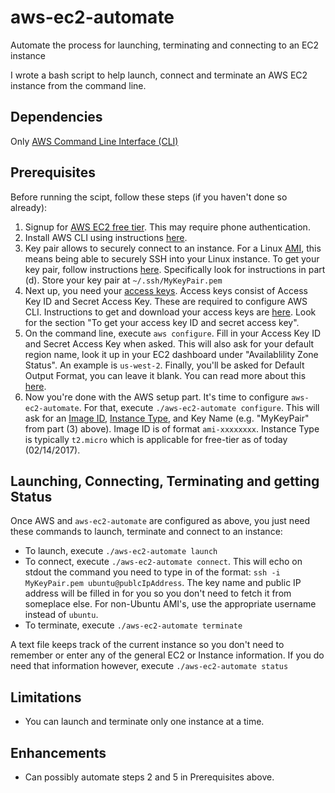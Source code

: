 # aws-ec2-automate
Automate the process for launching, terminating and connecting to an EC2 instance

I wrote a bash script to help launch, connect and terminate an AWS EC2 instance from the command line.

## Dependencies
Only [AWS Command Line Interface (CLI)](https://aws.amazon.com/cli/)

## Prerequisites
Before running the scipt, follow these steps (if you haven't done so already):

1. Signup for [AWS EC2 free tier](http://aws.amazon.com/free/). This may require phone authentication.
2. Install AWS CLI using instructions [here](http://docs.aws.amazon.com/cli/latest/userguide/installing.html).
3. Key pair allows to securely connect to an instance. For a Linux [AMI](http://docs.aws.amazon.com/AWSEC2/latest/UserGuide/AMIs.html), this means being able to securely SSH into your Linux instance. To get your key pair, follow instructions [here](https://aws.amazon.com/getting-started/tutorials/launch-a-virtual-machine/). Specifically look for instructions in part (d). Store your key pair at `~/.ssh/MyKeyPair.pem`
4. Next up, you need your [access keys](https://aws.amazon.com/developers/access-keys/). Access keys consist of Access Key ID and Secret Access Key. These are required to configure AWS CLI. Instructions to get and download your access keys are [here](http://docs.aws.amazon.com/cli/latest/userguide/cli-chap-getting-set-up.html). Look for the section "To get your access key ID and secret access key".
5. On the command line, execute `aws configure`. Fill in your Access Key ID and Secret Access Key when asked. This will also ask for your default region name, look it up in your EC2 dashboard under "Availablility Zone Status". An example is `us-west-2`. Finally, you'll be asked for Default Output Format, you can leave it blank. You can read more about this [here](http://docs.aws.amazon.com/cli/latest/userguide/cli-chap-getting-started.html).
6. Now you're done with the AWS setup part. It's time to configure `aws-ec2-automate`. For that, execute `./aws-ec2-automate configure`. This will ask for an [Image ID](http://docs.aws.amazon.com/AWSEC2/latest/UserGuide/finding-an-ami.html), [Instance Type](https://aws.amazon.com/ec2/instance-types/), and Key Name (e.g. "MyKeyPair" from part (3) above). Image ID is of format `ami-xxxxxxxx`. Instance Type is typically `t2.micro` which is applicable for free-tier as of today (02/14/2017).

## Launching, Connecting, Terminating and getting Status
Once AWS and `aws-ec2-automate` are configured as above, you just need these commands to launch, terminate and connect to an instance:

* To launch, execute `./aws-ec2-automate launch`
* To connect, execute `./aws-ec2-automate connect`. This will echo on stdout the command you need to type in of the format: `ssh -i MyKeyPair.pem ubuntu@publcIpAddress`. The key name and public IP address will be filled in for you so you don't need to fetch it from someplace else. For non-Ubuntu AMI's, use the appropriate username instead of `ubuntu`.
* To terminate, execute `./aws-ec2-automate terminate`

A text file keeps track of the current instance so you don't need to remember or enter any of the general EC2 or Instance information. If you do need that information however, execute `./aws-ec2-automate status`

## Limitations
* You can launch and terminate only one instance at a time.

## Enhancements
* Can possibly automate steps 2 and 5 in Prerequisites above.


